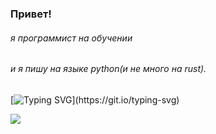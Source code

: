 ### Привет!
###### я программист на обучении
###### и я пишу на языке python(и не много на rust).
###### 

[![Typing SVG](https://readme-typing-svg.herokuapp.com?color=%2036BCF7&lines=Привет!)](https://git.io/typing-svg)

![](https://komarev.com/ghpvc/?username=88Igor88)

